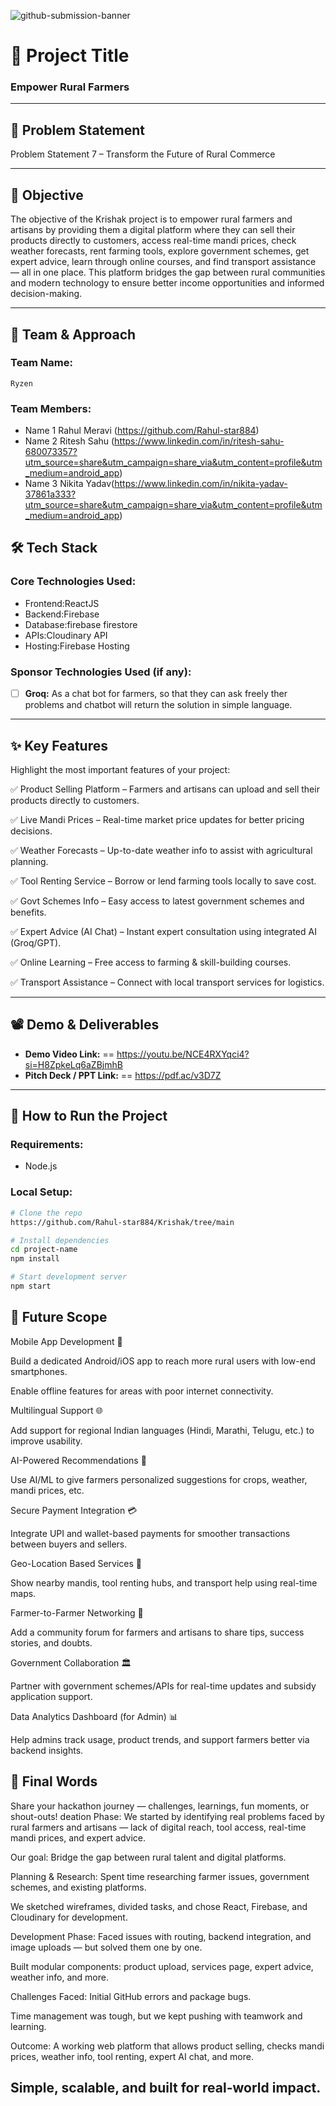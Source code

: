 ![github-submission-banner](https://github.com/user-attachments/assets/a1493b84-e4e2-456e-a791-ce35ee2bcf2f)

# 🚀 Project Title

### Empower Rural Farmers ###

---

## 📌 Problem Statement

Problem Statement 7 – Transform the Future of Rural Commerce

---

## 🎯 Objective

The objective of the Krishak project is to empower rural farmers and artisans by providing them a digital platform where they can sell their products directly to customers, access real-time mandi prices, check weather forecasts, rent farming tools, explore government schemes, get expert advice, learn through online courses, and find transport assistance — all in one place. This platform bridges the gap between rural communities and modern technology to ensure better income opportunities and informed decision-making.

---

## 🧠 Team & Approach

### Team Name:  
`Ryzen`

### Team Members:  
- Name 1 Rahul Meravi (https://github.com/Rahul-star884)  
- Name 2 Ritesh Sahu (https://www.linkedin.com/in/ritesh-sahu-680073357?utm_source=share&utm_campaign=share_via&utm_content=profile&utm_medium=android_app)
- Name 3 Nikita Yadav(https://www.linkedin.com/in/nikita-yadav-37861a333?utm_source=share&utm_campaign=share_via&utm_content=profile&utm_medium=android_app)


## 🛠️ Tech Stack

### Core Technologies Used:
- Frontend:ReactJS
- Backend:Firebase
- Database:firebase firestore
- APIs:Cloudinary API
- Hosting:Firebase Hosting

### Sponsor Technologies Used (if any):
- [ ] **Groq:** As a chat bot for farmers, so that they can ask freely ther problems and chatbot will return the solution in simple language.
---

## ✨ Key Features

Highlight the most important features of your project:

✅ Product Selling Platform – Farmers and artisans can upload and sell their products directly to customers.

✅ Live Mandi Prices – Real-time market price updates for better pricing decisions.

✅ Weather Forecasts – Up-to-date weather info to assist with agricultural planning.

✅ Tool Renting Service – Borrow or lend farming tools locally to save cost.

✅ Govt Schemes Info – Easy access to latest government schemes and benefits.

✅ Expert Advice (AI Chat) – Instant expert consultation using integrated AI (Groq/GPT).

✅ Online Learning – Free access to farming & skill-building courses.

✅ Transport Assistance – Connect with local transport services for logistics.


---

## 📽️ Demo & Deliverables

- **Demo Video Link:** == https://youtu.be/NCE4RXYqci4?si=H8ZpkeLq6aZBjmhB  
- **Pitch Deck / PPT Link:** == https://pdf.ac/v3D7Z

---



## 🧪 How to Run the Project

### Requirements:
- Node.js 

### Local Setup:
```bash
# Clone the repo
https://github.com/Rahul-star884/Krishak/tree/main

# Install dependencies
cd project-name
npm install

# Start development server
npm start
```

## 🧬 Future Scope

Mobile App Development 📱

Build a dedicated Android/iOS app to reach more rural users with low-end smartphones.

Enable offline features for areas with poor internet connectivity.

Multilingual Support 🌐

Add support for regional Indian languages (Hindi, Marathi, Telugu, etc.) to improve usability.

AI-Powered Recommendations 🤖

Use AI/ML to give farmers personalized suggestions for crops, weather, mandi prices, etc.

Secure Payment Integration 💳

Integrate UPI and wallet-based payments for smoother transactions between buyers and sellers.

Geo-Location Based Services 📍

Show nearby mandis, tool renting hubs, and transport help using real-time maps.

Farmer-to-Farmer Networking 👥

Add a community forum for farmers and artisans to share tips, success stories, and doubts.

Government Collaboration 🏛️

Partner with government schemes/APIs for real-time updates and subsidy application support.

Data Analytics Dashboard (for Admin) 📊

Help admins track usage, product trends, and support farmers better via backend insights.


## 🏁 Final Words

Share your hackathon journey — challenges, learnings, fun moments, or shout-outs!
deation Phase:
We started by identifying real problems faced by rural farmers and artisans — lack of digital reach, tool access, real-time mandi prices, and expert advice.

Our goal: Bridge the gap between rural talent and digital platforms.

 Planning & Research:
Spent time researching farmer issues, government schemes, and existing platforms.

We sketched wireframes, divided tasks, and chose React, Firebase, and Cloudinary for development.

 Development Phase:
Faced issues with routing, backend integration, and image uploads — but solved them one by one.

Built modular components: product upload, services page, expert advice, weather info, and more.

 Challenges Faced:
Initial GitHub errors and package bugs.

Time management was tough, but we kept pushing with teamwork and learning.

 Outcome:
A working web platform that allows product selling, checks mandi prices, weather info, tool renting, expert AI chat, and more.

Simple, scalable, and built for real-world impact.
---
